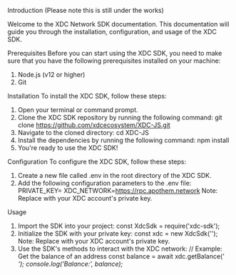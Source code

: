 Introduction (Please note this is still under the works)


Welcome to the  XDC Network SDK documentation. This documentation will guide you through the installation, configuration, and usage of the XDC SDK.

Prerequisites
Before you can start using the XDC SDK, you need to make sure that you have the following prerequisites installed on your machine:

1. Node.js (v12 or higher)
2. Git

Installation
To install the XDC SDK, follow these steps:

1. Open your terminal or command prompt.
2. Clone the XDC SDK repository by running the following command:
git clone https://github.com/xdcecosystem/XDC-JS.git
3. Navigate to the cloned directory:
cd XDC-JS
4. Install the dependencies by running the following command:
npm install
5. You're ready to use the XDC SDK!

Configuration
To configure the XDC SDK, follow these steps:
1. Create a new file called .env in the root directory of the XDC SDK.
2. Add the following configuration parameters to the .env file:
PRIVATE_KEY=<your-private-key>
XDC_NETWORK=https://rpc.apothem.network
Note: Replace <your-private-key> with your XDC account's private key.

Usage
1. Import the SDK into your project:
const XdcSdk = require('xdc-sdk');
2. Initialize the SDK with your private key:
const xdc = new XdcSdk('<your-private-key>');
Note: Replace <your-private-key> with your XDC account's private key.
 3. Use the SDK's methods to interact with the XDC network:
 // Example: Get the balance of an address
const balance = await xdc.getBalance('<address>');
console.log('Balance:', balance);







